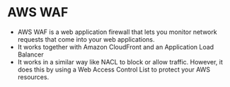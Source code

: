 # AWS WAF

- AWS WAF is a web application firewall that lets you monitor network requests that come into your web applications.
- It works together with Amazon CloudFront and an Application Load Balancer
- It works in a similar way  like NACL to block or allow traffic. However, it does this by using a Web Access Control List to protect your AWS resources.